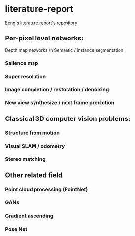 # literature-report
Eeng's literature report's repository


## Per-pixel level networks:
Depth map networks
\n Semantic / instance segmentation
### Salience map
### Super resolution
### Image completion / restoration / denoising
### New view synthesize / next frame prediction

## Classical 3D computer vision problems:
### Structure from motion
### Visual SLAM / odometry
### Stereo matching

## Other related field
### Point cloud processing (PointNet)
### GANs
### Gradient ascending
### Pose Net
